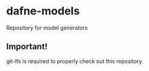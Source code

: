 # dafne-models
Repository for model generators

## Important!

git-lfs is required to properly check out this repository.